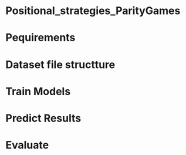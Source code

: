 # Positional_strategies_ParityGames

# Pequirements 

# Dataset file structture
  
# Train Models

# Predict Results

# Evaluate 
